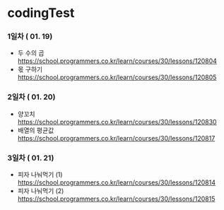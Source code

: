 # codingTest

### 1일차 ( 01. 19)
  - 두 수의 곱    https://school.programmers.co.kr/learn/courses/30/lessons/120804
  - 몫 구하기   https://school.programmers.co.kr/learn/courses/30/lessons/120805
  
### 2일차 ( 01. 20)
  - 양꼬치   https://school.programmers.co.kr/learn/courses/30/lessons/120830
  - 배열의 평균값   https://school.programmers.co.kr/learn/courses/30/lessons/120817

### 3일차 ( 01. 21)
   - 피자 나눠먹기 (1)  https://school.programmers.co.kr/learn/courses/30/lessons/120814
   - 피자 나눠먹기 (2)  https://school.programmers.co.kr/learn/courses/30/lessons/120815
